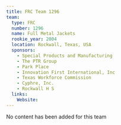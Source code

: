 ```yaml
---
title: FRC Team 1296
team:
  type: FRC
  number: 1296
  name: Full Metal Jackets
  rookie_year: 2004
  location: Rockwall, Texas, USA
  sponsors:
    - Special Products and Manufacturing
    - The PTR Group
    - Park Place
    - Innovation First International, Inc
    - Texas Workforce Commission
    - Cyphre, Inc.
    - Rockwall H S
  links:
    Website: 
---
```

No content has been added for this team